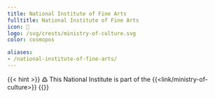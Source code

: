 ```yaml
---
title: National Institute of Fine Arts
fulltitle: National Institute of Fine Arts
icon: 🏢
logo: /svg/crests/ministry-of-culture.svg
color: cosmopos

aliases:
- /national-institute-of-fine-arts/
---
```

{{< hint >}}
߷ This National Institute is part of the {{<link/ministry-of-culture>}}
{{</hint>}}